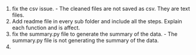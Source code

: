 1. fix the csv issue. - The cleaned files are not saved as csv. They are text files.
2. Add readme file in every sub folder and include all the steps. Explain each function and is affect.
3. fix the summary.py file to generate the summary of the data. - The summary.py file is not generating the summary of the data.
4. 